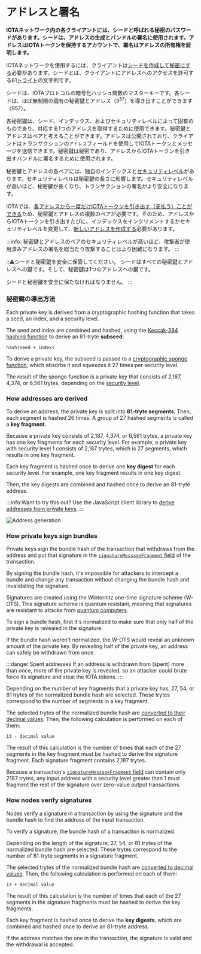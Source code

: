 # アドレスと署名
<!-- # Addresses and signatures -->

**IOTAネットワーク内の各クライアントには、シードと呼ばれる秘密のパスワードがあります。シードは、アドレスの生成とバンドルの署名に使用されます。アドレスはIOTAトークンを保持するアカウントで、署名はアドレスの所有権を証明します。**
<!-- **Each client in an IOTA network has a secret password called a seed, which is used to derive addresses and to sign bundles. Addresses are the accounts that hold IOTA tokens and signatures prove ownership of an address.** -->

IOTAネットワークを使用するには、クライアントは[シードを作成して秘密にする](root://getting-started/0.1/tutorials/create-a-seed.md)必要があります。シードとは、クライアントにアドレスへのアクセスを許可する81[トライト](../references/tryte-alphabet.md)の文字列です。
<!-- To use an IOTA network, clients must [create a seed and keep it private](root://getting-started/0.1/tutorials/create-a-seed.md). A seed is a string of 81 [trytes](../references/tryte-alphabet.md) that gives a client access to addresses. -->

シードは、IOTAプロトコルの暗号化ハッシュ関数のマスターキーです。各シードは、ほぼ無制限の固有の秘密鍵とアドレス（9<sup>57</sup>）を導き出すことができます（957）。
<!-- Seeds are the master keys to the cryptographic hashing function in the IOTA protocol. Each seed can derive an almost unlimited number of unique private keys and addresses (9<sup>57</sup>). -->

各秘密鍵は、シード、インデックス、およびセキュリティレベルによって固有のものであり、対応する1つのアドレスを取得するために使用できます。秘密鍵とアドレスはペアと考えることができます。アドレスは公開されており、クライアントはトランザクションの`アドレス`フィールドを使用してIOTAトークンとメッセージを送信できます。秘密鍵は秘密であり、アドレスからIOTAトークンを引き出すバンドルに署名するために使用されます。
<!-- Each private key is unique to a seed, index, and security level, and can be used to derive one corresponding address. A private key and an address can be thought of as a pair. Addresses are public and clients can send IOTA tokens and messages to them using the [`address` field] of a transaction. A private key is private and is used to sign bundles that withdraw IOTA tokens from the address. -->

秘密鍵とアドレスの各ペアには、独自のインデックスと[セキュリティレベル](../references/security-levels.md)があります。セキュリティレベルは秘密鍵の長さに影響します。セキュリティレベルが高いほど、秘密鍵が長くなり、トランザクションの署名がより安全になります。
<!-- Each pair of private keys and addresses has its own index and [security level](../references/security-levels.md). The security level affects the length of the private key. The greater the security level, the longer the private key, and the more secure a transaction's signature. -->

IOTAでは、[各アドレスから一度だけIOTAトークンを引き出す（支払う）ことができる](#address-reuse)ため、秘密鍵とアドレスの複数のペアが必要です。そのため、アドレスからIOTAトークンを引き出すたびに、インデックスをインクリメントするかセキュリティレベルを変更して、[新しいアドレスを作成する](../how-to-guides/create-an-address.md)必要があります。
<!-- In IOTA, multiple pairs of private keys and addresses are needed because [each address can be withdrawn from (spent) only once](#address-reuse). So, each time you withdraw from an address, you must [create a new address](../how-to-guides/create-an-address.md) by either incrementing the index or changing the security level. -->

:::info:
秘密鍵とアドレスのペアのセキュリティレベルが高いほど、攻撃者が使用済みアドレスの署名を総当たり攻撃することはより困難になります。
:::
<!-- :::info: -->
<!-- The greater the security level of a private key and address pair, the more difficult it is for an attacker to brute force the signature of a spent address. -->
<!-- ::: -->

:::warning:シードと秘密鍵を安全に保管してください。
シードはすべての秘密鍵とアドレスへの鍵です。そして、秘密鍵は1つのアドレスへの鍵です。

シードと秘密鍵を安全に保たなければなりません。
:::
<!-- :::warning:Keep seeds and private keys secure -->
<!-- A seed is the key to all your private keys and addresses. And, a private key is the key to one address. -->
<!--  -->
<!-- You must keep your seeds and private keys secure. -->
<!-- ::: -->

### 秘密鍵の導出方法
<!-- ### How private keys are derived -->

Each private key is derived from a cryptographic hashing function that takes a seed, an index, and a security level.

The seed and index are combined and hashed, using the [Keccak-384 hashing function](https://keccak.team/keccak.html) to derive an 81-tryte **subseed**:

    hash(seed + index)

To derive a private key, the subseed is passed to a [cryptographic sponge function](https://en.wikipedia.org/wiki/Sponge_function), which absorbs it and squeezes it 27 times per security level.

The result of the sponge function is a private key that consists of 2,187, 4,374, or 6,561 trytes, depending on the [security level](../references/security-levels.md).

### How addresses are derived

To derive an address, the private key is split into **81-tryte segments**. Then, each segment is hashed 26 times. A group of 27 hashed segments is called a **key fragment**.

Because a private key consists of 2,187, 4,374, or 6,561 trytes, a private key has one key fragments for each security level. For example, a private key with security level 1 consists of 2,187 trytes, which is 27 segments, which results in one key fragment.

Each key fragment is hashed once to derive one **key digest** for each security level. For example, one key fragment results in one key digest.

Then, the key digests are combined and hashed once to derive an 81-tryte address.

:::info:Want to try this out?
Use the JavaScript client library to [derive addresses from private keys](../how-to-guides/derive-addresses-from-private-keys.md).
:::

![Address generation](../images/address-generation.png)

### How private keys sign bundles

Private keys sign the bundle hash of the transaction that withdraws from the address and put that signature in the [`signatureMessageFragment` field](../references/structure-of-a-transaction.md) of the transaction.

By signing the bundle hash, it's impossible for attackers to intercept a bundle and change any transaction without changing the bundle hash and invalidating the signature.

Signatures are created using the Winternitz one-time signature scheme (W-OTS). This signature scheme is quantum resistant, meaning that signatures are resistant to attacks from [quantum computers](https://en.wikipedia.org/wiki/Quantum_computing).

To sign a bundle hash, first it's normalized to make sure that only half of the private key is revealed in the signature.

If the bundle hash weren't normalized, the W-OTS would reveal an unknown amount of the private key. By revealing half of the private key, an address can safely be withdrawn from once.
<a id="address-reuse"></a>

:::danger:Spent addresses
If an address is withdrawn from (spent) more than once, more of the private key is revealed, so an attacker could brute force its signature and steal the IOTA tokens.
:::

Depending on the number of key fragments that a private key has, 27, 54, or 81 trytes of the normalized bundle hash are selected. These trytes correspond to the number of segments in a key fragment.

The selected trytes of the normalized bundle hash are [converted to their decimal values](../references/tryte-alphabet.md). Then, the following calculation is performed on each of them:

    13 - decimal value

The result of this calculation is the number of times that each of the 27 segments in the key fragment must be hashed to derive the signature fragment. Each signature fragment contains 2,187 trytes.

Because a transaction's [`signatureMessageFragment` field](../references/structure-of-a-transaction.md) can contain only 2187 trytes, any input address with a security level greater than 1 must fragment the rest of the signature over zero-value output transactions.

### How nodes verify signatures

Nodes verify a signature in a transaction by using the signature and the bundle hash to find the address of the input transaction.

To verify a signature, the bundle hash of a transaction is normalized.

Depending on the length of the signature, 27, 54, or 81 trytes of the normalized bundle hash are selected. These trytes correspond to the number of 81-tryte segments in a signature fragment.

The selected trytes of the normalized bundle hash are [converted to decimal values](../references/tryte-alphabet.md). Then, the following calculation is performed on each of them:

    13 + decimal value

The result of this calculation is the number of times that each of the 27 segments in the signature fragments must be hashed to derive the key fragments.

Each key fragment is hashed once to derive the **key digests**, which are combined and hashed once to derive an 81-tryte address.

If the address matches the one in the transaction, the signature is valid and the withdrawal is accepted.
